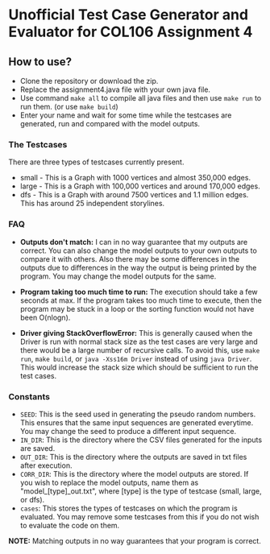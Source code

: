 # Unofficial Test Case Generator and Evaluator for COL106 Assignment 4

## How to use?
* Clone the repository or download the zip.
* Replace the assignment4.java file with your own java file.
* Use command `make all` to compile all java files and then use `make run` to run them. (or use `make build`)
* Enter your name and wait for some time while the testcases are generated, run and compared with the model outputs.

### The Testcases
There are three types of testcases currently present.
* small - This is a Graph with 1000 vertices and almost 350,000 edges.
* large - This is a Graph with 100,000 vertices and around 170,000 edges.
* dfs - This is a Graph with around 7500 vertices and 1.1 million edges. This has around 25 independent storylines.

### FAQ
* **Outputs don't match:**
  I can in no way guarantee that my outputs are correct. You can also change the model outputs to your own outputs to compare it with others. Also there may be some differences in the outputs due to differences in the way the output is being printed by the program. You may change the model outputs for the same.
  
* **Program taking too much time to run:**
  The execution should take a few seconds at max. If the program takes too much time to execute, then the program may be stuck in a loop or the sorting function would not have been O(nlogn).

* **Driver giving StackOverflowError:**
  This is generally caused when the Driver is run with normal stack size as the test cases are very large and there would be a large number of recursive calls. To avoid this, use `make run`, `make build`, or `java -Xss16m Driver` instead of using `java Driver`. This would increase the stack size which should be sufficient to run the test cases.
  
### Constants
* `SEED`: This is the seed used in generating the pseudo random numbers. This ensures that the same input sequences are generated everytime. You may change the seed to produce a different input sequence.
* `IN_DIR`: This is the directory where the CSV files generated for the inputs are saved.
* `OUT_DIR`: This is the directory where the outputs are saved in txt files after execution.
* `CORR_DIR`: This is the directory where the model outputs are stored. If you wish to replace the model outputs, name them as "model_[type]_out.txt", where [type] is the type of testcase (small, large, or dfs).
* `cases`: This stores the types of testcases on which the program is evaluated. You may remove some testcases from this if you do not wish to evaluate the code on them.

**NOTE:** Matching outputs in no way guarantees that your program is correct.
